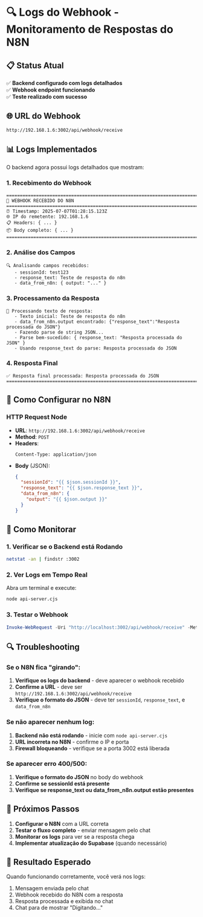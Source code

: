 # 🔍 Logs do Webhook - Monitoramento de Respostas do N8N

## 📋 Status Atual

✅ **Backend configurado com logs detalhados**  
✅ **Webhook endpoint funcionando**  
✅ **Teste realizado com sucesso**  

## 🌐 URL do Webhook

```
http://192.168.1.6:3002/api/webhook/receive
```

## 📊 Logs Implementados

O backend agora possui logs detalhados que mostram:

### 1. **Recebimento do Webhook**
```
================================================================================
📨 WEBHOOK RECEBIDO DO N8N
================================================================================
⏰ Timestamp: 2025-07-07T01:28:15.123Z
🌐 IP do remetente: 192.168.1.6
📋 Headers: { ... }
📦 Body completo: { ... }
================================================================================
```

### 2. **Análise dos Campos**
```
🔍 Analisando campos recebidos:
   - sessionId: test123
   - response_text: Teste de resposta do n8n
   - data_from_n8n: { output: "..." }
```

### 3. **Processamento da Resposta**
```
🔧 Processando texto de resposta:
   - Texto inicial: Teste de resposta do n8n
   - data_from_n8n.output encontrado: {"response_text":"Resposta processada do JSON"}
   - Fazendo parse de string JSON...
   - Parse bem-sucedido: { response_text: "Resposta processada do JSON" }
   - Usando response_text do parse: Resposta processada do JSON
```

### 4. **Resposta Final**
```
✅ Resposta final processada: Resposta processada do JSON
================================================================================
```

## 🔧 Como Configurar no N8N

### HTTP Request Node
- **URL**: `http://192.168.1.6:3002/api/webhook/receive`
- **Method**: `POST`
- **Headers**: 
  ```
  Content-Type: application/json
  ```
- **Body** (JSON):
  ```json
  {
    "sessionId": "{{ $json.sessionId }}",
    "response_text": "{{ $json.response_text }}",
    "data_from_n8n": {
      "output": "{{ $json.output }}"
    }
  }
  ```

## 🚨 Como Monitorar

### 1. **Verificar se o Backend está Rodando**
```bash
netstat -an | findstr :3002
```

### 2. **Ver Logs em Tempo Real**
Abra um terminal e execute:
```bash
node api-server.cjs
```

### 3. **Testar o Webhook**
```powershell
Invoke-WebRequest -Uri "http://localhost:3002/api/webhook/receive" -Method POST -Headers @{"Content-Type"="application/json"} -Body '{"sessionId":"test123","response_text":"Teste","data_from_n8n":{"output":"{\"response_text\":\"Resposta teste\"}"}}'
```

## 🔍 Troubleshooting

### Se o N8N fica "girando":
1. **Verifique os logs do backend** - deve aparecer o webhook recebido
2. **Confirme a URL** - deve ser `http://192.168.1.6:3002/api/webhook/receive`
3. **Verifique o formato do JSON** - deve ter `sessionId`, `response_text`, e `data_from_n8n`

### Se não aparecer nenhum log:
1. **Backend não está rodando** - inicie com `node api-server.cjs`
2. **URL incorreta no N8N** - confirme o IP e porta
3. **Firewall bloqueando** - verifique se a porta 3002 está liberada

### Se aparecer erro 400/500:
1. **Verifique o formato do JSON** no body do webhook
2. **Confirme se sessionId está presente**
3. **Verifique se response_text ou data_from_n8n.output estão presentes**

## 📝 Próximos Passos

1. **Configurar o N8N** com a URL correta
2. **Testar o fluxo completo** - enviar mensagem pelo chat
3. **Monitorar os logs** para ver se a resposta chega
4. **Implementar atualização do Supabase** (quando necessário)

## 🎯 Resultado Esperado

Quando funcionando corretamente, você verá nos logs:
1. Mensagem enviada pelo chat
2. Webhook recebido do N8N com a resposta
3. Resposta processada e exibida no chat
4. Chat para de mostrar "Digitando..." 